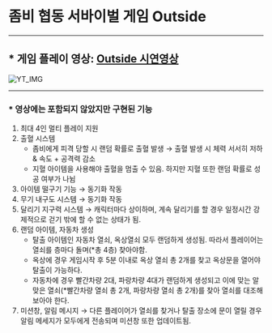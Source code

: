 # 좀비 협동 서바이벌 게임 Outside

* * *

## * 게임 플레이 영상: [Outside 시연영상](https://www.youtube.com/watch?v=11JJCJvbKck)
![YT_IMG](http://img.youtube.com/vi/11JJCJvbKck/0.jpg)

* * *

### * 영상에는 포함되지 않았지만 구현된 기능
  1. 최대 4인 멀티 플레이 지원
  2. 출혈 시스템 
     * 좀비에게 피격 당할 시 랜덤 확률로 출혈 발생 → 출혈 발생 시 체력 서서히 저하 & 속도 + 공격력 감소
     * 지혈 아이템을 사용해야 출혈을 멈출 수 있음. 하지만 지혈 또한 랜덤 확률로 성공 여부가 나뉨
  3. 아이템 떨구기 기능 → 동기화 작동
  4. 무기 내구도 시스템 → 동기화 작동
  5. 달리기 지구력 시스템 → 캐릭터마다 상이하며, 계속 달리기를 할 경우 일정시간 강제적으로 걷기 밖에 할 수 없는 상태가 됨.
  7. 랜덤 아이템, 자동차 생성
     * 탈출 아이템인 자동차 열쇠, 옥상열쇠 모두 랜덤하게 생성됨. 따라서 플레이어는 열쇠를 층마다 돌며(*총 4층) 찾아야함.
     * 옥상에 경우 게임시작 후 5분 이내로 옥상 열쇠 총 2개를 찾고 옥상문을 열어야 탈출이 가능하다.
     * 자동차에 경우 빨간차량 2대, 파랑차량 4대가 랜덤하게 생성되고 이에 맞는 알맞은 열쇠(*빨간차량 열쇠 총 2개, 파랑차량 열쇠 총 2개)를 찾아 열쇠를 대조해 보아야 한다.
  8. 미션창, 알림 메시지 → 다른 플레이어가 열쇠를 찾거나 탈출 장소에 문이 열릴 경우 알림 메세지가 모두에게 전송되며 미션창 또한 업데이트됨. 
